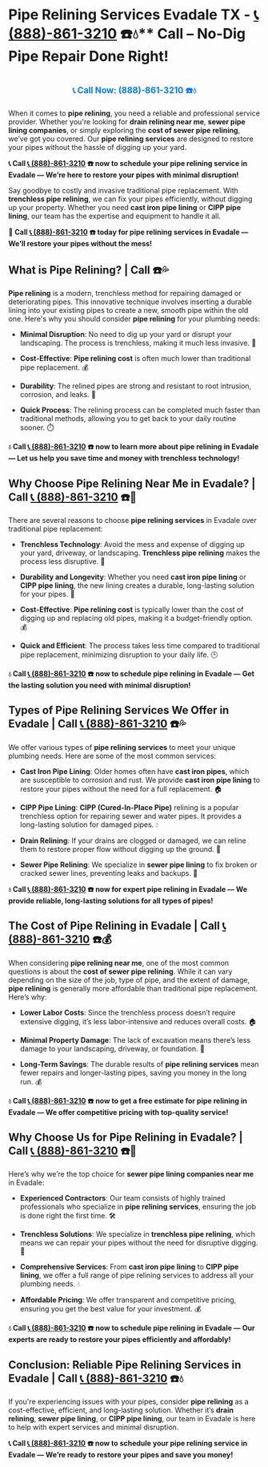 # Pipe Relining Services Evadale TX - [📞 (888)-861-3210](https://plumbing-texas-3210.netlify.app) ☎️💧** Call – No-Dig Pipe Repair Done Right!
# 

<p align="center" style="font-size: 1.2em; font-weight: bold; margin: 20px 0;">
  <a href="https://plumbing-texas-3210.netlify.app" target="_blank" style="color: #007BFF; text-decoration: none;">📞 Call Now: (888)-861-3210 ☎️💧</a>
</p>

When it comes to **pipe relining**, you need a reliable and professional service provider. Whether you're looking for **drain relining near me**, **sewer pipe lining companies**, or simply exploring the **cost of sewer pipe relining**, we’ve got you covered. Our **pipe relining services** are designed to restore your pipes without the hassle of digging up your yard.

**📞 Call [📞 (888)-861-3210](https://plumbing-texas-3210.netlify.app) ☎️ now to schedule your pipe relining service in Evadale — We’re here to restore your pipes with minimal disruption!**

Say goodbye to costly and invasive traditional pipe replacement. With **trenchless pipe relining**, we can fix your pipes efficiently, without digging up your property. Whether you need **cast iron pipe lining** or **CIPP pipe lining**, our team has the expertise and equipment to handle it all.

**🚨 Call [📞 (888)-861-3210](https://plumbing-texas-3210.netlify.app) ☎️ today for pipe relining services in Evadale — We’ll restore your pipes without the mess!**

## **What is Pipe Relining? | Call  ☎️💦**

**Pipe relining** is a modern, trenchless method for repairing damaged or deteriorating pipes. This innovative technique involves inserting a durable lining into your existing pipes to create a new, smooth pipe within the old one. Here's why you should consider **pipe relining** for your plumbing needs:

- **Minimal Disruption**: No need to dig up your yard or disrupt your landscaping. The process is trenchless, making it much less invasive. 🏡

- **Cost-Effective**: **Pipe relining cost** is often much lower than traditional pipe replacement. 💰

- **Durability**: The relined pipes are strong and resistant to root intrusion, corrosion, and leaks. 💪

- **Quick Process**: The relining process can be completed much faster than traditional methods, allowing you to get back to your daily routine sooner. ⏱️

**💧 Call [📞 (888)-861-3210](https://plumbing-texas-3210.netlify.app) ☎️ now to learn more about pipe relining in Evadale — Let us help you save time and money with trenchless technology!**

## **Why Choose Pipe Relining Near Me in Evadale? | Call [📞 (888)-861-3210](https://plumbing-texas-3210.netlify.app) ☎️🔧**

There are several reasons to choose **pipe relining services** in Evadale over traditional pipe replacement:

- **Trenchless Technology**: Avoid the mess and expense of digging up your yard, driveway, or landscaping. **Trenchless pipe relining** makes the process less disruptive. 🚜

- **Durability and Longevity**: Whether you need **cast iron pipe lining** or **CIPP pipe lining**, the new lining creates a durable, long-lasting solution for your pipes. 💪

- **Cost-Effective**: **Pipe relining cost** is typically lower than the cost of digging up and replacing old pipes, making it a budget-friendly option. 💰

- **Quick and Efficient**: The process takes less time compared to traditional pipe replacement, minimizing disruption to your daily life. 🕒

**💧 Call [📞 (888)-861-3210](https://plumbing-texas-3210.netlify.app) ☎️ now to schedule pipe relining in Evadale — Get the lasting solution you need with minimal disruption!**

## **Types of Pipe Relining Services We Offer in Evadale | Call [📞 (888)-861-3210](https://plumbing-texas-3210.netlify.app) ☎️💦**

We offer various types of **pipe relining services** to meet your unique plumbing needs. Here are some of the most common services:

- **Cast Iron Pipe Lining**: Older homes often have **cast iron pipes**, which are susceptible to corrosion and rust. We provide **cast iron pipe lining** to restore your pipes without the need for a full replacement. 🏠

- **CIPP Pipe Lining**: **CIPP (Cured-In-Place Pipe)** relining is a popular trenchless option for repairing sewer and water pipes. It provides a long-lasting solution for damaged pipes. 💧

- **Drain Relining**: If your drains are clogged or damaged, we can reline them to restore proper flow without digging up the ground. 🚿

- **Sewer Pipe Relining**: We specialize in **sewer pipe lining** to fix broken or cracked sewer lines, preventing leaks and backups. 🚽

**💧 Call [📞 (888)-861-3210](https://plumbing-texas-3210.netlify.app) ☎️ now for expert pipe relining in Evadale — We provide reliable, long-lasting solutions for all types of pipes!**

## **The Cost of Pipe Relining in Evadale | Call [📞 (888)-861-3210](https://plumbing-texas-3210.netlify.app) ☎️💰**

When considering **pipe relining near me**, one of the most common questions is about the **cost of sewer pipe relining**. While it can vary depending on the size of the job, type of pipe, and the extent of damage, **pipe relining** is generally more affordable than traditional pipe replacement. Here’s why:

- **Lower Labor Costs**: Since the trenchless process doesn’t require extensive digging, it’s less labor-intensive and reduces overall costs. 🏠

- **Minimal Property Damage**: The lack of excavation means there’s less damage to your landscaping, driveway, or foundation. 💪

- **Long-Term Savings**: The durable results of **pipe relining services** mean fewer repairs and longer-lasting pipes, saving you money in the long run. 💰

**💧 Call [📞 (888)-861-3210](https://plumbing-texas-3210.netlify.app) ☎️ now to get a free estimate for pipe relining in Evadale — We offer competitive pricing with top-quality service!**

## **Why Choose Us for Pipe Relining in Evadale? | Call [📞 (888)-861-3210](https://plumbing-texas-3210.netlify.app) ☎️🌟**

Here’s why we’re the top choice for **sewer pipe lining companies near me** in Evadale:

- **Experienced Contractors**: Our team consists of highly trained professionals who specialize in **pipe relining services**, ensuring the job is done right the first time. 🛠️

- **Trenchless Solutions**: We specialize in **trenchless pipe relining**, which means we can repair your pipes without the need for disruptive digging. 🚜

- **Comprehensive Services**: From **cast iron pipe lining** to **CIPP pipe lining**, we offer a full range of pipe relining services to address all your plumbing needs. 💧

- **Affordable Pricing**: We offer transparent and competitive pricing, ensuring you get the best value for your investment. 💰

**💧 Call [📞 (888)-861-3210](https://plumbing-texas-3210.netlify.app) ☎️ now to schedule pipe relining in Evadale — Our experts are ready to restore your pipes efficiently and affordably!**

## **Conclusion: Reliable Pipe Relining Services in Evadale | Call [📞 (888)-861-3210](https://plumbing-texas-3210.netlify.app) ☎️💧**

If you're experiencing issues with your pipes, consider **pipe relining** as a cost-effective, efficient, and long-lasting solution. Whether it’s **drain relining**, **sewer pipe lining**, or **CIPP pipe lining**, our team in Evadale is here to help with expert services and minimal disruption.

**📞 Call [📞 (888)-861-3210](https://plumbing-texas-3210.netlify.app) ☎️ now to schedule your pipe relining service in Evadale — We’re ready to restore your pipes and save you money!**
